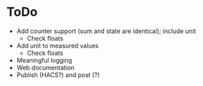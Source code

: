 # ToDo

- Add counter support (sum and state are identical); include unit
  - Check floats
- Add unit to measured values
  - Check floats
- Meaningful logging
- Web documentation
- Publish (HACS?) and post (?)